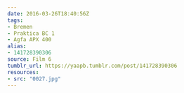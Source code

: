 ```yaml
---
date: 2016-03-26T18:40:56Z
tags:
- Bremen
- Praktica BC 1
- Agfa APX 400
alias:
- 141728390306
source: Film 6
tumblr_url: https://yaapb.tumblr.com/post/141728390306
resources:
- src: "0027.jpg"
---
```

